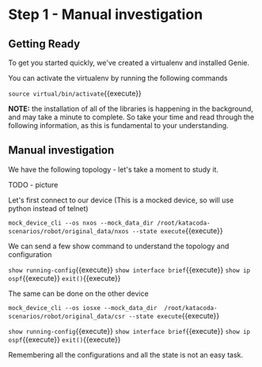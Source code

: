 # Step 1 - Manual investigation

## Getting Ready
To get you started quickly, we've created a virtualenv and installed Genie.

You can activate the virtualenv by running the following commands

`source virtual/bin/activate`{{execute}}

**NOTE:** the installation of all of the libraries is happening in the background, and may take a minute to complete.  So take your time and
read through the following information, as this is fundamental to your understanding.

## Manual investigation

We have the following topology - let's take a moment to study it.

TODO - picture

Let's first connect to our device (This is a mocked device, so will use python instead of telnet)

`mock_device_cli --os nxos --mock_data_dir /root/katacoda-scenarios/robot/original_data/nxos --state execute`{{execute}}

We can send a few show command to understand the topology and configuration

`show running-config`{{execute}}
`show interface brief`{{execute}}
`show ip ospf`{{execute}}
`exit()`{{execute}}

The same can be done on the other device

`mock_device_cli --os iosxe --mock_data_dir  /root/katacoda-scenarios/robot/original_data/csr --state execute`{{execute}}

`show running-config`{{execute}}
`show interface brief`{{execute}}
`show ip ospf`{{execute}}
`exit()`{{execute}}

Remembering all the configurations and all the state is not an easy task.
